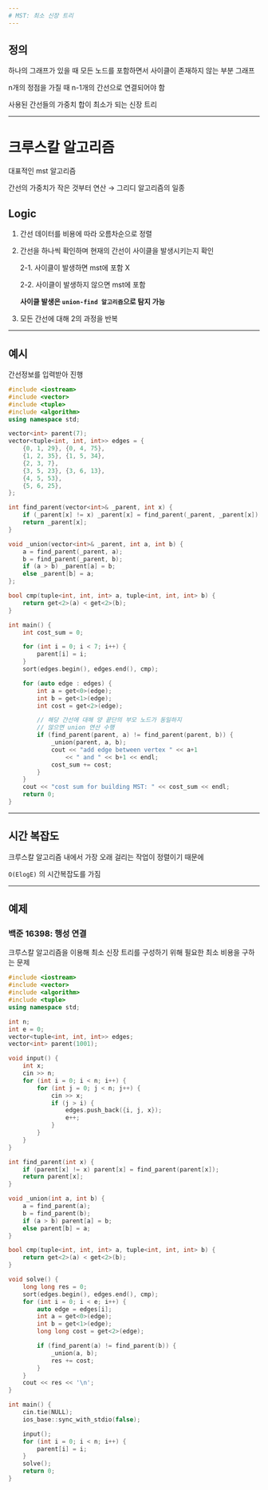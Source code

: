 ```yaml
---
# MST: 최소 신장 트리
---
```


## 정의

하나의 그래프가 있을 때 모든 노드를 포함하면서 사이클이 존재하지 않는 부분 그래프

n개의 정점을 가질 때 n-1개의 간선으로 연결되어야 함

사용된 간선들의 가중치 합이 최소가 되는 신장 트리

---

# 크루스칼 알고리즘

대표적인 mst 알고리즘

간선의 가중치가 작은 것부터 연산 → 그리디 알고리즘의 일종

## Logic

1. 간선 데이터를 비용에 따라 오름차순으로 정렬
2. 간선을 하나씩 확인하며 현재의 간선이 사이클을 발생시키는지 확인

    2-1. 사이클이 발생하면 mst에 포함 X

    2-2. 사이클이 발생하지 않으면 mst에 포함

    **사이클 발생은 `union-find 알고리즘`으로 탐지 가능**

3. 모든 간선에 대해 2의 과정을 반복

---

## 예시

간선정보를 입력받아 진행

```cpp
#include <iostream>
#include <vector>
#include <tuple>
#include <algorithm>
using namespace std;

vector<int> parent(7);
vector<tuple<int, int, int>> edges = {
	{0, 1, 29}, {0, 4, 75},
	{1, 2, 35}, {1, 5, 34},
	{2, 3, 7},
	{3, 5, 23}, {3, 6, 13},
	{4, 5, 53},
	{5, 6, 25},
};

int find_parent(vector<int>& _parent, int x) {
	if (_parent[x] != x) _parent[x] = find_parent(_parent, _parent[x]);
	return _parent[x];
}

void _union(vector<int>& _parent, int a, int b) {
	a = find_parent(_parent, a);
	b = find_parent(_parent, b);
	if (a > b) _parent[a] = b;
	else _parent[b] = a;
};

bool cmp(tuple<int, int, int> a, tuple<int, int, int> b) {
	return get<2>(a) < get<2>(b);
}

int main() {
	int cost_sum = 0;

	for (int i = 0; i < 7; i++) {
		parent[i] = i;
	}
	sort(edges.begin(), edges.end(), cmp);

	for (auto edge : edges) {
		int a = get<0>(edge);
		int b = get<1>(edge);
		int cost = get<2>(edge);

		// 해당 간선에 대해 양 끝단의 부모 노드가 동일하지
		// 않으면 union 연산 수행
		if (find_parent(parent, a) != find_parent(parent, b)) {
			_union(parent, a, b);
			cout << "add edge between vertex " << a+1
				<< " and " << b+1 << endl;
			cost_sum += cost;
		}
	}
	cout << "cost sum for building MST: " << cost_sum << endl;
	return 0;
}
```

---

## 시간 복잡도

크루스칼 알고리즘 내에서 가장 오래 걸리는 작업이 정렬이기 때문에

`O(ElogE)` 의 시간복잡도를 가짐

---

## 예제

### 백준 16398: 행성 연결

크루스칼 알고리즘을 이용해 최소 신장 트리를 구성하기 위해 필요한 최소 비용을 구하는 문제

```cpp
#include <iostream>
#include <vector>
#include <algorithm>
#include <tuple>
using namespace std;

int n;
int e = 0;
vector<tuple<int, int, int>> edges;
vector<int> parent(1001);

void input() {
	int x;
	cin >> n;
	for (int i = 0; i < n; i++) {
		for (int j = 0; j < n; j++) {
			cin >> x;
			if (j > i) {
				edges.push_back({i, j, x});
				e++;
			}
		}
	}
}

int find_parent(int x) {
	if (parent[x] != x) parent[x] = find_parent(parent[x]);
	return parent[x];
}

void _union(int a, int b) {
	a = find_parent(a);
	b = find_parent(b);
	if (a > b) parent[a] = b;
	else parent[b] = a;
}

bool cmp(tuple<int, int, int> a, tuple<int, int, int> b) {
	return get<2>(a) < get<2>(b);
}

void solve() {
	long long res = 0;
	sort(edges.begin(), edges.end(), cmp);
	for (int i = 0; i < e; i++) {
		auto edge = edges[i];
		int a = get<0>(edge);
		int b = get<1>(edge);
		long long cost = get<2>(edge);

		if (find_parent(a) != find_parent(b)) {
			_union(a, b);
			res += cost;
		}
	}
	cout << res << '\n';
}

int main() {
	cin.tie(NULL);
	ios_base::sync_with_stdio(false);

	input();
	for (int i = 0; i < n; i++) {
		parent[i] = i;
	}
	solve();
	return 0;
}
```
